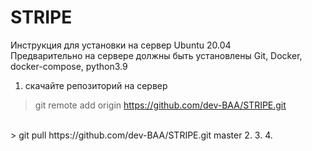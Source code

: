 # STRIPE
Инструкция для установки на сервер Ubuntu 20.04
<br />
Предварительно на сервере должны быть установлены Git, Docker, docker-compose, python3.9

1. скачайте репозиторий на сервер
> git remote add origin https://github.com/dev-BAA/STRIPE.git
<br />
> git pull https://github.com/dev-BAA/STRIPE.git master
2. 
3. 
4. 

